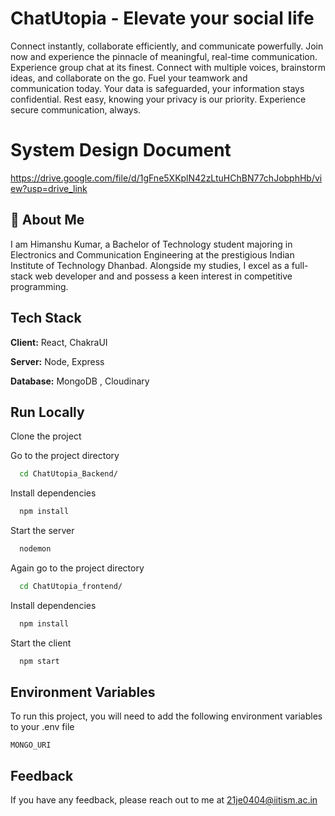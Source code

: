 # ChatUtopia - Elevate your social life
Connect instantly, collaborate efficiently, and communicate powerfully. Join now and experience the pinnacle of meaningful, real-time communication. Experience group chat at its finest.
Connect with multiple voices, brainstorm ideas, and collaborate on the go.
Fuel your teamwork and communication today.
Your data is safeguarded, your information stays confidential.
Rest easy, knowing your privacy is our priority.
Experience secure communication, always.

# System Design Document
https://drive.google.com/file/d/1gFne5XKplN42zLtuHChBN77chJobphHb/view?usp=drive_link



## 🚀 About Me

I am Himanshu Kumar, a Bachelor of Technology student majoring in Electronics and Communication Engineering at the prestigious Indian Institute of Technology Dhanbad. Alongside my studies, I excel as a full-stack web developer and  and possess a keen interest in competitive programming.









## Tech Stack

**Client:** React, ChakraUI

**Server:** Node, Express

**Database:** MongoDB , Cloudinary


## Run Locally

Clone the project



Go to the project directory

```bash
  cd ChatUtopia_Backend/
```

Install dependencies

```bash
  npm install
```

Start the server

```bash
  nodemon
```
Again go to the project directory

```bash
  cd ChatUtopia_frontend/
```

Install dependencies

```bash
  npm install
```

Start the client

```bash
  npm start
```

## Environment Variables

To run this project, you will need to add the following environment variables to your .env file

`MONGO_URI`



## Feedback

If you have any feedback, please reach out to me at 21je0404@iitism.ac.in

